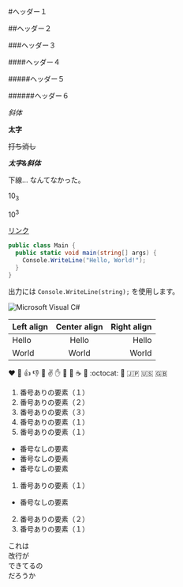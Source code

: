 #ヘッダー１

##ヘッダー２

###ヘッダー３

####ヘッダー４

#####ヘッダー５

######ヘッダー６

*斜体*

**太字**

~~打ち消し~~

***太字&斜体***

下線... なんてなかった。

10<sub>3</sub>

10<sup>3</sup>

[リンク](https://twitter.com)

```csharp
public class Main {
  public static void main(string[] args) {
    Console.WriteLine("Hello, World!");
  }
}
```

出力には `Console.WriteLine(string);` を使用します。

![Microsoft Visual C#](http://biz-crew.com/wp-content/uploads/2015/06/csharp-logo.png)

|Left align|Center align|Right align|
|:---------|:----------:|----------:|
|Hello     |Hello       |Hello      |
|World     |World       |World      |

:heart: :anger: :thumbsup: :thumbsdown: :punch: :v: :hand: :clap: :muscle: :coffee: :tea: :octocat: :sushi: :jp: :us: :uk: 

1. 番号ありの要素（１）
2. 番号ありの要素（２）
3. 番号ありの要素（３）
1. 番号ありの要素（１）
1. 番号ありの要素（１）

* 番号なしの要素
* 番号なしの要素
* 番号なしの要素

1. 番号ありの要素（１）
 * 番号なしの要素
2. 番号ありの要素（２）
 1. 番号ありの要素（１）

これは  
改行が  
できてるの  
だろうか  